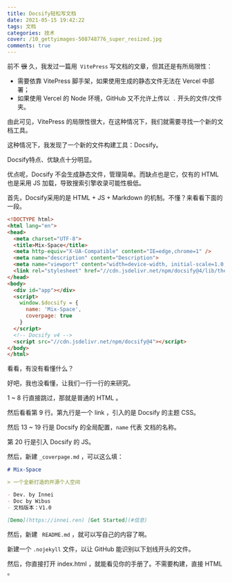 ```yaml
---
title: Docsify轻松写文档
date: 2021-05-15 19:42:22
tags: 文档
categories: 技术
cover: /10_gettyimages-508748776_super_resized.jpg
comments: true
---
```


前不 ~~很~~ 久，我发过一篇用` VitePress` 写文档的文章，但其还是有所局限性：

- 需要依靠 VitePress 脚手架，如果使用生成的静态文件无法在 Vercel 中部署；
- 如果使用 Vercel 的 Node 环境，GitHub 又不允许上传以` .` 开头的文件/文件夹。

由此可见，VitePress 的局限性很大，在这种情况下，我们就需要寻找一个新的文档工具。

这种情况下，我发现了一个新的文件构建工具：Docsify。

Docsify特点、优缺点十分明显。

优点呢，Docsify 不会生成静态文件，管理简单。而缺点也是它，仅有的 HTML 也是采用 JS 加载，导致搜索引擎收录可能性极低。

首先，Docsify采用的是 HTML + JS + Markdown 的机制。不懂？来看看下面的一段。

```HTML
<!DOCTYPE html>
<html lang="en">
<head>
  <meta charset="UTF-8">
  <title>Mix-Space</title>
  <meta http-equiv="X-UA-Compatible" content="IE=edge,chrome=1" />
  <meta name="description" content="Description">
  <meta name="viewport" content="width=device-width, initial-scale=1.0, minimum-scale=1.0">
  <link rel="stylesheet" href="//cdn.jsdelivr.net/npm/docsify@4/lib/themes/vue.css">
</head>
<body>
  <div id="app"></div>
  <script>
    window.$docsify = {
      name: 'Mix-Space',
      coverpage: true
    }
  </script>
  <!-- Docsify v4 -->
  <script src="//cdn.jsdelivr.net/npm/docsify@4"></script>
</body>
</html>

```

看看，有没有看懂什么？

好吧，我也没看懂，让我们一行一行的来研究。

1 ~ 8 行直接跳过，那就是普通的 HTML 。

然后看看第 9 行。第九行是一个 link ，引入的是 Docsify 的主题 CSS。

然后 13 ~ 19 行是 Docsify 的全局配置，`name` 代表 文档的名称。

第 20 行是引入 Docsify 的 JS。

然后，新建 `_coverpage.md` ，可以这么填：

```Markdown
# Mix-Space

> 一个全新打造的开源个人空间

- Dev. by Innei
- Doc by Wibus
- 文档版本：V1.0

[Demo](https://innei.ren) [Get Started](#信息)
```

然后，新建 ` README.md` ，就可以写自己的内容了啊。

新建一个 `.nojekyll` 文件，以让 GitHub 能识别以下划线开头的文件。

然后，你直接打开 index.html ，就能看见你的手册了。不需要构建，直接 HTML 。
